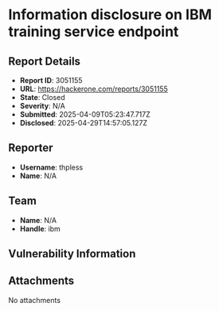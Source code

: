 # Information disclosure on IBM training service endpoint

## Report Details
- **Report ID**: 3051155
- **URL**: https://hackerone.com/reports/3051155
- **State**: Closed
- **Severity**: N/A
- **Submitted**: 2025-04-09T05:23:47.717Z
- **Disclosed**: 2025-04-29T14:57:05.127Z

## Reporter
- **Username**: thpless
- **Name**: N/A

## Team
- **Name**: N/A
- **Handle**: ibm

## Vulnerability Information


## Attachments
No attachments
